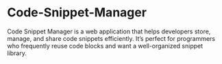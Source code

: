 # Code-Snippet-Manager
Code Snippet Manager is a web application that helps developers store, manage, and share code snippets efficiently. It’s perfect for programmers who frequently reuse code blocks and want a well-organized snippet library.

